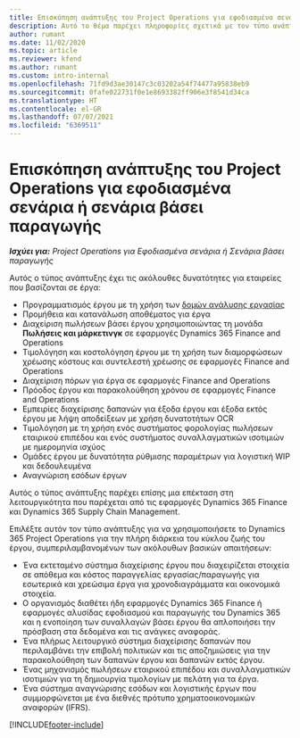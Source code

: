 ```yaml
---
title: Επισκόπηση ανάπτυξης του Project Operations για εφοδιασμένα σενάρια ή σενάρια βάσει παραγωγής
description: Αυτό το θέμα παρέχει πληροφορίες σχετικά με τον τύπο ανάπτυξης, το Project Operations για εφοδιασμένα σενάρια ή σενάρια βάσει παραγωγής.
author: rumant
ms.date: 11/02/2020
ms.topic: article
ms.reviewer: kfend
ms.author: rumant
ms.custom: intro-internal
ms.openlocfilehash: 71fd9d3ae30147c3c03202a54f74477a95838eb9
ms.sourcegitcommit: 0fafe022731f0e1e8693382ff906e3f8541d34ca
ms.translationtype: HT
ms.contentlocale: el-GR
ms.lasthandoff: 07/07/2021
ms.locfileid: "6369511"
---
```

# <a name="project-operations-for-stockedproduction-based-scenarios-deployment-overview"></a>Επισκόπηση ανάπτυξης του Project Operations για εφοδιασμένα σενάρια ή σενάρια βάσει παραγωγής

_**Ισχύει για:** Project Operations για Εφοδιασμένα σενάρια ή Σενάρια βάσει παραγωγής_


Αυτός ο τύπος ανάπτυξης έχει τις ακόλουθες δυνατότητες για εταιρείες που βασίζονται σε έργα:

- Προγραμματισμός έργου με τη χρήση των [δομών ανάλυσης εργασίας](work-breakdown-structures.md)
- Προμήθεια και κατανάλωση αποθέματος για έργα
- Διαχείριση πωλήσεων βάσει έργου χρησιμοποιώντας τη μονάδα **Πωλήσεις και μάρκετινγκ** σε εφαρμογές Dynamics 365 Finance and Operations
- Τιμολόγηση και κοστολόγηση έργου με τη χρήση των διαμορφώσεων χρέωσης κόστους και συντελεστή χρέωσης σε εφαρμογές Finance and Operations
- Διαχείριση πόρων για έργα σε εφαρμογές Finance and Operations
- Πρόοδος έργου και παρακολούθηση χρόνου σε εφαρμογές Finance and Operations
- Εμπειρίες διαχείρισης δαπανών για έξοδα έργου και έξοδα εκτός έργου με λήψη αποδείξεων με χρήση δυνατοτήτων OCR
- Τιμολόγηση με τη χρήση ενός συστήματος φορολογίας πωλήσεων εταιρικού επιπέδου και ενός συστήματος συναλλαγματικών ισοτιμιών με ημερομηνία ισχύος
- Ομάδες έργου με δυνατότητα ρύθμισης παραμέτρων για λογιστική WIP και δεδουλευμένα
- Αναγνώριση εσόδων έργων

Αυτός ο τύπος ανάπτυξης παρέχει επίσης μια επέκταση στη λειτουργικότητα που παρέχεται από τις εφαρμογές Dynamics 365 Finance και Dynamics 365 Supply Chain Management.

Επιλέξτε αυτόν τον τύπο ανάπτυξης για να χρησιμοποιήσετε το Dynamics 365 Project Operations για την πλήρη διάρκεια του κύκλου ζωής του έργου, συμπεριλαμβανομένων των ακόλουθων βασικών απαιτήσεων:

- Ένα εκτεταμένο σύστημα διαχείρισης έργου που διαχειρίζεται στοιχεία σε απόθεμα και κόστος παραγγελίας εργασίας/παραγωγής για εσωτερικά και χρεώσιμα έργα για χρονοδιαγράμματα και οικονομικά στοιχεία.
- Ο οργανισμός διαθέτει ήδη εφαρμογές Dynamics 365 Finance ή εφαρμογές αλυσίδας εφοδιασμού και παραγωγής του Dynamics 365 και η ενοποίηση των συναλλαγών βάσει έργου θα απλοποιήσει την πρόσβαση στα δεδομένα και τις ανάγκες αναφοράς.
- Ένα πλήρως λειτουργικό σύστημα διαχείρισης δαπανών που περιλαμβάνει την επιβολή πολιτικών και τις αποζημιώσεις για την παρακολούθηση των δαπανών έργου και δαπανών εκτός έργου.
- Ένας μηχανισμός πωλήσεων εταιρικού επιπέδου και συναλλαγματικών ισοτιμιών για τη δημιουργία τιμολογίων με πελάτη για τα έργα.
- Ένα σύστημα αναγνώρισης εσόδων και λογιστικής έργων που συμμορφώνεται με ένα διεθνές πρότυπο χρηματοοικονομικών αναφορών (IFRS).



[!INCLUDE[footer-include](../includes/footer-banner.md)]